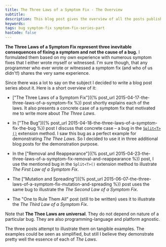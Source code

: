 ```yaml
---
title: The Three Laws of a Symptom Fix - The Overview
subtitle:
description: This blog post gives the overview of all the posts published under the "The Three Laws of a Symptom Fix" blog post series.
keywords: 
tags: bug symptom-fix symptom-fix-series-part
hasCode: false
---
```

**The Three Laws of a Symptom Fix represent three inevitable consequences of fixing a symptom and not the cause of a bug.** I formulated them based on my own experience with numerous symptom fixes that I either wrote myself or witnessed. I'm sure though, that any programmer who ever wrote or witnessed a symptom fix (and who of us didn't!) shares the very same experience.

Since there was a lot to say on the subject I decided to write a blog post series about it. Here is a short overview of it:

- ["The Three Laws of a Symptom Fix"]({% post_url 2015-04-17-the-three-laws-of-a-symptom-fix %}) post shortly explains each of the laws. It also presents a concrete case of a symptom fix that motivated me to write more about *The Three Laws*.

- In ["The Bug"]({% post_url 2015-04-18-the-three-laws-of-a-symptom-fix-the-bug %}) post I discuss that concrete case – a bug in the [`Split<T>()`](https://github.com/ironcev/SwissKnife/blob/master/Source/SwissKnife/Collections/CollectionExtensions.cs) extension method. I saw this bug as a perfect example for demonstrating *The Thee Laws*. So I decided to use it in three additional blog posts for the demonstration purpose.

- In the ["Removal and Reappearance"]({% post_url 2015-04-23-the-three-laws-of-a-symptom-fix-removal-and-reappearance %}) post, I use the mentioned bug in the `Split<T>()` extension method to illustrate *The First Law of a Symptom Fix*.

- The ["Mutation and Spreading"]({% post_url 2015-06-07-the-three-laws-of-a-symptom-fix-mutation-and-spreading %}) post uses the same bug to illustrate the *The Second Law of a Symptom Fix*.

- The "One to Rule Them All" post (still to be written) uses it to illustrate the *The Third Law of a Symptom Fix*.

Note that **The Thee Laws are universal**. They do not depend on nature of a particular bug. They are also programming-language and platform agnostic.

The three posts attempt to illustrate them on tangible examples. The examples could be seen as simplified, but still I believe they demonstrate pretty well the essence of each of *The Laws*.